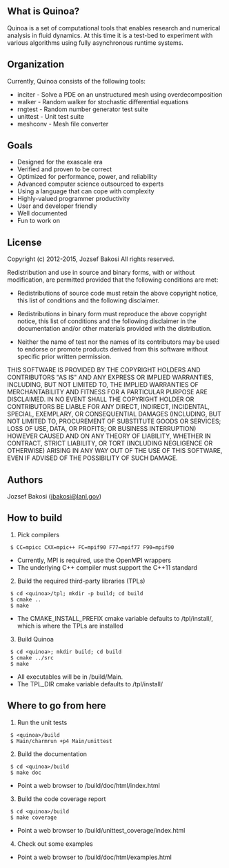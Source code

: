 ## What is Quinoa?

Quinoa is a set of computational tools that enables research and numerical
analysis in fluid dynamics. At this time it is a test-bed to experiment with
various algorithms using fully asynchronous runtime systems.

## Organization

Currently, Quinoa consists of the following tools:
  * inciter - Solve a PDE on an unstructured mesh using overdecomposition
  * walker - Random walker for stochastic differential equations
  * rngtest - Random number generator test suite
  * unittest - Unit test suite
  * meshconv - Mesh file converter

## Goals

  * Designed for the exascale era
  * Verified and proven to be correct
  * Optimized for performance, power, and reliability
  * Advanced computer science outsourced to experts
  * Using a language that can cope with complexity
  * Highly-valued programmer productivity
  * User and developer friendly
  * Well documented
  * Fun to work on

## License

Copyright (c) 2012-2015, Jozsef Bakosi
All rights reserved.

Redistribution and use in source and binary forms, with or without
modification, are permitted provided that the following conditions are met:

- Redistributions of source code must retain the above copyright notice, this
  list of conditions and the following disclaimer.

- Redistributions in binary form must reproduce the above copyright notice,
  this list of conditions and the following disclaimer in the documentation
  and/or other materials provided with the distribution.

- Neither the name of test nor the names of its
  contributors may be used to endorse or promote products derived from
  this software without specific prior written permission.

THIS SOFTWARE IS PROVIDED BY THE COPYRIGHT HOLDERS AND CONTRIBUTORS "AS IS"
AND ANY EXPRESS OR IMPLIED WARRANTIES, INCLUDING, BUT NOT LIMITED TO, THE
IMPLIED WARRANTIES OF MERCHANTABILITY AND FITNESS FOR A PARTICULAR PURPOSE ARE
DISCLAIMED. IN NO EVENT SHALL THE COPYRIGHT HOLDER OR CONTRIBUTORS BE LIABLE
FOR ANY DIRECT, INDIRECT, INCIDENTAL, SPECIAL, EXEMPLARY, OR CONSEQUENTIAL
DAMAGES (INCLUDING, BUT NOT LIMITED TO, PROCUREMENT OF SUBSTITUTE GOODS OR
SERVICES; LOSS OF USE, DATA, OR PROFITS; OR BUSINESS INTERRUPTION) HOWEVER
CAUSED AND ON ANY THEORY OF LIABILITY, WHETHER IN CONTRACT, STRICT LIABILITY,
OR TORT (INCLUDING NEGLIGENCE OR OTHERWISE) ARISING IN ANY WAY OUT OF THE USE
OF THIS SOFTWARE, EVEN IF ADVISED OF THE POSSIBILITY OF SUCH DAMAGE.

## Authors

Jozsef Bakosi (jbakosi@lanl.gov)

## How to build

 1. Pick compilers

   ```
    $ CC=mpicc CXX=mpic++ FC=mpif90 F77=mpif77 F90=mpif90
   ```
   * Currently, MPI is required, use the OpenMPI wrappers
   * The underlying C++ compiler must support the C++11 standard

 2. Build the required third-party libraries (TPLs)

   ```
    $ cd <quinoa>/tpl; mkdir -p build; cd build
    $ cmake ..
    $ make
   ```
   * The CMAKE_INSTALL_PREFIX cmake variable defaults to
     <quinoa>/tpl/install/<compiler>, which is where the TPLs are installed

 3. Build Quinoa

   ```
    $ cd <quinoa>; mkdir build; cd build
    $ cmake ../src
    $ make
   ```
   * All executables will be in <quinoa>/build/Main.
   * The TPL_DIR cmake variable defaults to <quinoa>/tpl/install/<compiler>

## Where to go from here

 1. Run the unit tests

   ```
    $ <quinoa>/build
    $ Main/charmrun +p4 Main/unittest
   ```

 2. Build the documentation

   ```
    $ cd <quinoa>/build
    $ make doc
   ```
   * Point a web browser to <quinoa>/build/doc/html/index.html

 3. Build the code coverage report

   ```
    $ cd <quinoa>/build
    $ make coverage
   ```
   * Point a web browser to <quinoa>/build/unittest_coverage/index.html

 4. Check out some examples

   * Point a web browser to <quinoa>/build/doc/html/examples.html
